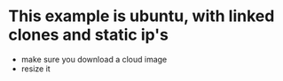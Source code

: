 # This example is ubuntu, with linked clones and static ip's

- make sure you download a cloud image
- resize it 
